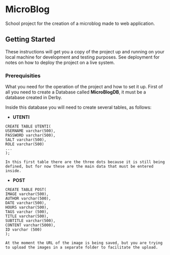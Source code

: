 # MicroBlog
School project for the creation of a microblog made to web application.

## Getting Started

These instructions will get you a copy of the project up and running on your local machine for development and testing purposes. See deployment for notes on how to deploy the project on a live system.

### Prerequisities

What you need for the operation of the project and how to set it up.
First of all you need to create a Database called **MicroBlogDB**, it must be a database created in Derby.

Inside this database you will need to create several tables, as follows:

- **UTENTI**

```
CREATE TABLE UTENTI(
USERNAME varchar(500),
PASSWORD varchar(500),
SALT varchar(500),
ROLE varchar(500)
...
);

In this first table there are the three dots because it is still being defined, but for now these are the main data that must be entered inside.
```

- **POST**

```
CREATE TABLE POST(
IMAGE varchar(500),
AUTHOR varchar(500),
DATE varchar(500),
HOURS varchar(500),
TAGS varchar (500),
TITLE varchar(500),
SUBTITLE varchar(500),
CONTENT varchar(5000),
ID varchar (500)
);

At the moment the URL of the image is being saved, but you are trying to upload the images in a separate folder to facilitate the upload.
```

